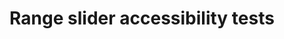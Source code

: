 ---
permalink: /components/range-slider/accessibility-tests/
layout: accessibility-test
component:
 name: Range slider
title: Range slider accessibility tests
category: Components
lead: Any USWDS range slider component should pass these manual accessibility tests.
changelog:
 key: 'component-range-slider-accessibility'
---